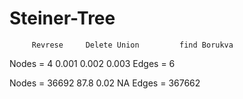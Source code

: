 # Steiner-Tree

		 Revrese     Delete Union         find Borukva
Nodes = 4	  0.001	       0.002	       0.003
Edges = 6			
			
Nodes =  36692	  87.8	       0.02	NA
Edges = 367662			

